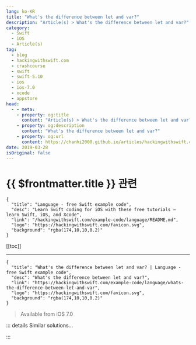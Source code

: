 ```yaml
---
lang: ko-KR
title: "What's the difference between let and var?"
description: "Article(s) > What's the difference between let and var?"
category:
  - Swift
  - iOS
  - Article(s)
tag: 
  - blog
  - hackingwithswift.com
  - crashcourse
  - swift
  - swift-5.10
  - ios
  - ios-7.0
  - xcode
  - appstore
head:
  - - meta:
    - property: og:title
      content: "Article(s) > What's the difference between let and var?"
    - property: og:description
      content: "What's the difference between let and var?"
    - property: og:url
      content: https://chanhi2000.github.io/articles/hackingwithswift.com/example-code/language/whats-the-difference-between-let-and-var.html
date: 2019-03-28
isOriginal: false
---
```


# {{ $frontmatter.title }} 관련

```component VPCard
{
  "title": "Language - free Swift example code",
  "desc": "Learn Swift coding for iOS with these free tutorials – learn Swift, iOS, and Xcode",
  "link": "/hackingwithswift.com/example-code/language/README.md",
  "logo": "https://hackingwithswift.com/favicon.svg",
  "background": "rgba(174,10,10,0.2)"
}
```

[[toc]]

---

```component VPCard
{
  "title": "What's the difference between let and var? | Language - free Swift example code",
  "desc": "What's the difference between let and var?",
  "link": "https://hackingwithswift.com/example-code/language/whats-the-difference-between-let-and-var",
  "logo": "https://hackingwithswift.com/favicon.svg",
  "background": "rgba(174,10,10,0.2)"
}
```

> Available from iOS 7.0

<!-- TODO: 작성 -->

<!-- 
Swift lets you create both variables and constants as ways to reference your data, but there's a strong push (even Xcode warnings!) if you create things as variables then never change them. To make a constant, use `let` like this:

```swift
let x = 10
```

To make a variable, use `var` like this:

```swift
var y = 20
```

The reason Swift strongly encourages you to use constants wherever possible is because it's safer: if you say "this value will never change," then Swift will refuse to let you change it even by accident. It also opens the possibility of compiler optimizations if the system knows certain data will not change.

-->

::: details Similar solutions…

<!--
/quick-start/swiftui/swiftui-tips-and-tricks">SwiftUI tips and tricks 
/example-code/games/how-to-create-a-random-terrain-tile-map-using-sktilemapnode-and-gkperlinnoisesource">How to create a random terrain tile map using SKTileMapNode and GKPerlinNoiseSource 
/example-code/uikit/how-to-create-live-playgrounds-in-xcode">How to create live playgrounds in Xcode 
/quick-start/swiftui/all-swiftui-property-wrappers-explained-and-compared">All SwiftUI property wrappers explained and compared 
/quick-start/concurrency/whats-the-difference-between-async-let-tasks-and-task-groups">What’s the difference between async let, tasks, and task groups?</a>
-->

:::

